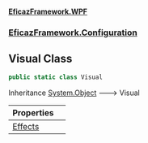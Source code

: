#### [EficazFramework.WPF](EficazFrameworkWPF.md 'EficazFramework WPF')
### [EficazFramework.Configuration](EficazFrameworkWPF.md#EficazFramework.Configuration 'EficazFramework.Configuration')

## Visual Class

```csharp
public static class Visual
```

Inheritance [System.Object](https://docs.microsoft.com/en-us/dotnet/api/System.Object 'System.Object') &#129106; Visual

| Properties | |
| :--- | :--- |
| [Effects](EficazFramework.Configuration/Visual/Effects.md 'EficazFramework.Configuration.Visual.Effects') | |
